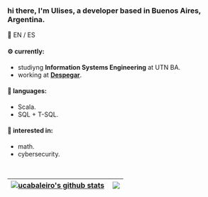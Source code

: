 ### hi there, I'm Ulises, a developer based in Buenos Aires, Argentina.

:speech_balloon: EN / ES

#### :gear: currently:
* studiyng **Information Systems Engineering** at UTN BA.
* working at [**Despegar**](despegar.com.ar).

#### :toolbox: languages:
* Scala.
* SQL + T-SQL.

#### :eyes: interested in:
* math.
* cybersecurity.

<br>

| <a href="https://github.com/ucabaleiro/github-readme-stats"><img align="center" src="https://github-readme-stats.vercel.app/api?username=ucabaleiro&show_icons=true&count_private=true&theme=dark&hide_border=true&hide_rank=true" alt="ucabaleiro's github stats" /></a> | <a href="https://github.com/ucabaleiro/github-readme-stats"><img align="right" src="https://github-readme-stats.vercel.app/api/top-langs/?username=ucabaleiro&layout=compact&theme=dark&hide_border=true" /></a> |
| ------------- | ------------- |
